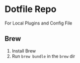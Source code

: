 # Dotfile Repo

For Local Plugins and Config File

## Brew
1. Install Brew
2. Run `brew bundle` in the `brew` dir
